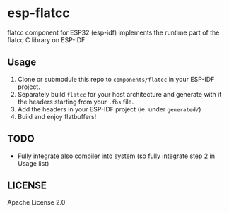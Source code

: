 # esp-flatcc

flatcc component for ESP32 (esp-idf) implements the runtime part of the flatcc C library on ESP-IDF

## Usage

1. Clone or submodule this repo to `components/flatcc` in your ESP-IDF project.
2. Separately build `flatcc` for your host architecture and generate with it the headers starting from your `.fbs` file.
3. Add the headers in your ESP-IDF project (ie. under `generated/`)
4. Build and enjoy flatbuffers!

## TODO

- Fully integrate also compiler into system (so fully integrate step 2 in Usage list)

## LICENSE

Apache License 2.0

